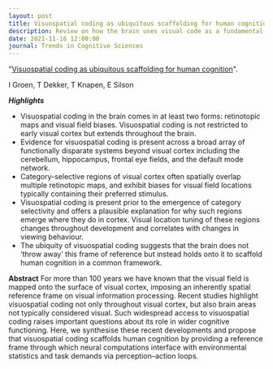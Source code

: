 ```yaml
---
layout: post
title: Visuospatial coding as ubiquitous scaffolding for human cognition
description: Review on how the brain uses visual code as a fundamental coding mechanism
date: 2021-11-16 12:00:00
journal: Trends in Cognitive Sciences
---
```


"<a href="https://doi.org/10.1016/j.tics.2021.10.011" target="_blank" alt="Visuospatial coding as ubiquitous scaffolding for human cognition" >Visuospatial coding as ubiquitous scaffolding for human cognition</a>".

I Groen, T Dekker, T Knapen, E Silson

***Highlights***

- Visuospatial coding in the brain comes in at least two forms: retinotopic maps and visual field biases. Visuospatial coding is not restricted to early visual cortex but extends throughout the brain.
- Evidence for visuospatial coding is present across a broad array of functionally disparate systems beyond visual cortex including the cerebellum, hippocampus, frontal eye fields, and the default mode network.
- Category-selective regions of visual cortex often spatially overlap multiple retinotopic maps, and exhibit biases for visual field locations typically containing their preferred stimulus.
- Visuospatial coding is present prior to the emergence of category selectivity and offers a plausible explanation for why such regions emerge where they do in cortex. Visual location tuning of these regions changes throughout development and correlates with changes in viewing behaviour.
- The ubiquity of visuospatial coding suggests that the brain does not ‘throw away’ this frame of reference but instead holds onto it to scaffold human cognition in a common framework.

**Abstract** For more than 100 years we have known that the visual field is mapped onto the surface of visual cortex, imposing an inherently spatial reference frame on visual information processing. Recent studies highlight visuospatial coding not only throughout visual cortex, but also brain areas not typically considered visual. Such widespread access to visuospatial coding raises important questions about its role in wider cognitive functioning. Here, we synthesise these recent developments and propose that visuospatial coding scaffolds human cognition by providing a reference frame through which neural computations interface with environmental statistics and task demands via perception–action loops.